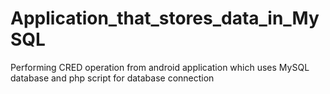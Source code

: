 # Application_that_stores_data_in_MySQL
Performing CRED operation from android application which uses MySQL database and php script for database connection
